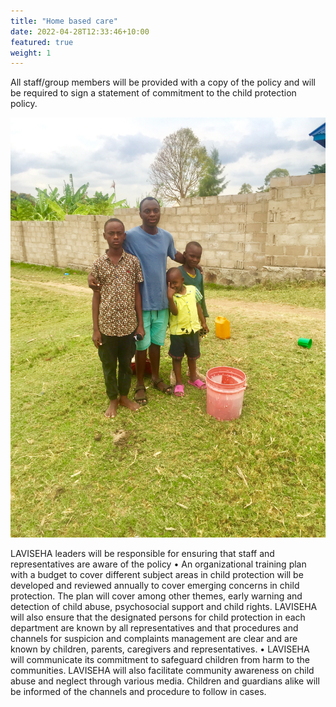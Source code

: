```yaml
---
title: "Home based care"
date: 2022-04-28T12:33:46+10:00
featured: true
weight: 1
---
```

 
All staff/group members will be provided with a copy of the policy and will be required to sign a statement of commitment to the child protection policy. 

![Happy children](/images/IMG_E8214.JPG)

LAVISEHA leaders will be responsible for ensuring that staff and representatives are aware of the policy • An organizational training plan with a budget to cover different subject areas in child protection will be developed and reviewed annually to cover emerging concerns in child protection. The plan will cover among other themes, early warning and detection of child abuse, psychosocial support and child rights. LAVISEHA will also ensure that the designated persons for child protection in each department are known by all representatives and that procedures and channels for suspicion and complaints management are clear and are known by children, parents, caregivers and representatives. • LAVISEHA will communicate its commitment to safeguard children from harm to the communities. LAVISEHA will also facilitate community awareness on child abuse and neglect through various media. Children and guardians alike will be informed of the channels and procedure to follow in cases.

